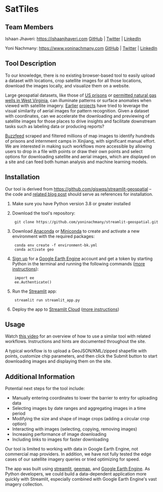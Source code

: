 # SatTiles

## Team Members

Ishaan Jhaveri: <https://ishaanjhaveri.com>
[GitHub](http://github.com/iaj8) | [Twitter](https://twitter.com/ishaan_jhavs) | [LinkedIn](https://www.linkedin.com/in/iajhaveri)

Yoni Nachmany: <https://www.yoninachmany.com>
[GitHub](https://github.com/YoniNachmany) | [Twitter](https://twitter.com/YoniNachmany) | [LinkedIn](https://www.linkedin.com/in/YoniNachmany/)

## Tool Description

To our knowledge, there is no existing browser-based tool to easily upload a dataset with locations, crop satellite images for all those locations, download the images locally, and visualize them on a website.

Large geospatial datasets, like those of [US prisons](http://prisonmap.com/) or [permitted natural gas wells in West Virginia](https://projects.propublica.org/graphics/wva-well-pads), can illuminate patterns or surface anomalies when viewed with satellite imagery. [Earlier](https://studioforcreativeinquiry.org/project/terrapattern) [projects](https://search.descarteslabs.com/) have tried to leverage the visual similarity of aerial images for pattern recognition. Given a dataset with coordinates, can we accelerate the downloading and previewing of satellite images for those places to drive insights and facilitate downstream tasks such as labeling data or producing reports?

[Buzzfeed](https://www.buzzfeednews.com/article/alison_killing/satellite-images-investigation-xinjiang-detention-camps) scraped and filtered millions of map images to identify hundreds of prisons and internment camps in Xinjiang, with significant manual effort. We are interested in making such workflows more accessible by allowing users to drop in a file with points or draw their own points and select options for downloading satellite and aerial images, which are displayed on a site and can feed both human analysis and machine learning models.

## Installation

Our tool is derived from https://github.com/giswqs/streamlit-geospatial – the code and [related blog post](https://blog.streamlit.io/creating-satellite-timelapse-with-streamlit-and-earth-engine/) should serve as references for installation.

1. Make sure you have Python version 3.8 or greater installed

2. Download the tool's repository:

        git clone https://github.com/yoninachmany/streamlit-geospatial.git

3. Download [Anaconda](https://www.anaconda.com/distribution/#download-section) or [Miniconda](https://docs.conda.io/en/latest/miniconda.html) to create and activate a new environment with the required packages:

        conda env create -f environment-bk.yml
        conda activate geo

4. [Sign up](https://earthengine.google.com/signup/) for a [Google Earth Engine](https://earthengine.google.com/) account and get a token by starting Python in the terminal and running the following commands ([more instructions](https://blog.streamlit.io/creating-satellite-timelapse-with-streamlit-and-earth-engine/#4-get-an-earth-engine-token)):

		import ee
		ee.Authenticate()

5. Run the [Streamlit](https://streamlit.io/) app:

		streamlit run streamlit_app.py

5. Deploy the app to [Streamlit Cloud](https://share.streamlit.io/) ([more instructions](https://blog.streamlit.io/creating-satellite-timelapse-with-streamlit-and-earth-engine/#5-deploy-your-app-to-streamlit-cloud))

## Usage

Watch [this video](https://www.youtube.com/watch?v=VVRK_-dEjR4) for an overview of how to use a similar tool with related workflows. Instructions and hints are documented throughout the site.

A typical workflow is to upload a GeoJSON/KML/zipped shapefile with points, customize chip parameters, and then click the Submit button to start downloading images and displaying them on the site.

## Additional Information

Potential next steps for the tool include:

- Manually entering coordinates to lower the barrier to entry for uploading data
- Selecting images by date ranges and aggregating images in a time period
- Modifying the size and shape of image crops (adding a circular crop option)
- Interacting with images (selecting, copying, removing images)
- Increasing performance of image downloading
- Including links to images for faster downloading

Our tool is limited to working with data in Google Earth Engine, not commercial map providers. In addition, we have not fully tested the edge cases of our satellite imagery queries or tried optimizing for speed.

The app was built using [streamlit](https://streamlit.io), [geemap](https://geemap.org), and [Google Earth Engine](https://earthengine.google.com). As Python developers, we could build a data-dependent application more quickly with Streamlit, especially combined with Google Earth Engine's vast imagery collection.
